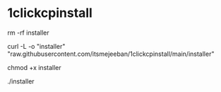 # 1clickcpinstall

rm -rf installer

curl -L -o "installer" "raw.githubusercontent.com/itsmejeeban/1clickcpinstall/main/installer"

chmod +x installer

./installer
